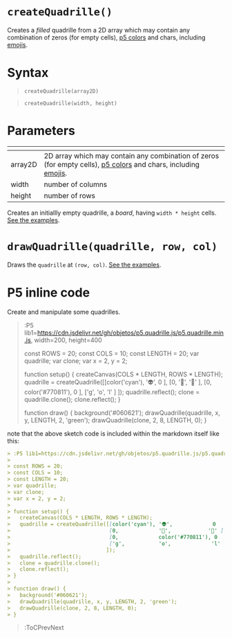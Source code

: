 # `createQuadrille()`

Creates a _filled_ quadrille from a 2D array which may contain any combination of zeros (for empty cells), [p5 colors](https://p5js.org/reference/#/p5.Color) and chars, including [emojis](https://emojipedia.org/).

# Syntax

> `createQuadrille(array2D)`

> `createQuadrille(width, height)`

# Parameters

| <!-- --> | <!-- -->                                                                                                                                                                          |
|----------|-----------------------------------------------------------------------------------------------------------------------------------------------------------------------------------|
| array2D  | 2D array which may contain any combination of zeros (for empty cells), [p5 colors](https://p5js.org/reference/#/p5.Color) and chars, including [emojis](https://emojipedia.org/). |
| width    | number of columns                                                                                                                                                                 |
| height   | number of rows                                                                                                                                                                    |

Creates an initiallly empty quadrille, a _board_, having `width * height` cells. [See the examples](#examples).

# `drawQuadrille(quadrille, row, col)`

Draws the `quadrille` at `(row, col)`. [See the examples](#examples).

# P5 inline code

Create and manipulate some quadrilles.

> :P5 lib1=https://cdn.jsdelivr.net/gh/objetos/p5.quadrille.js/p5.quadrille.min.js, width=200, height=400
>
> const ROWS = 20;
> const COLS = 10;
> const LENGTH = 20;
> var quadrille;
> var clone;
> var x = 2, y = 2;
> 
> function setup() {
>   createCanvas(COLS * LENGTH, ROWS * LENGTH);
>   quadrille = createQuadrille([[color('cyan'), '👽',             0    ],
>                                [0,             '🤔',            '🙈' ],
>                                [0,             color('#770811'), 0   ],
>                                ['g',           'o',             'l'  ]
>                               ]);
>   quadrille.reflect();
>   clone = quadrille.clone();
>   clone.reflect();
> }
> 
> function draw() {
>   background('#060621');
>   drawQuadrille(quadrille, x, y, LENGTH, 2, 'green');
>   drawQuadrille(clone, 2, 8, LENGTH, 0);
> }

note that the above sketch code is included within the markdown itself like this:

```md
> :P5 lib1=https://cdn.jsdelivr.net/gh/objetos/p5.quadrille.js/p5.quadrille.min.js, width=200, height=400
>
> const ROWS = 20;
> const COLS = 10;
> const LENGTH = 20;
> var quadrille;
> var clone;
> var x = 2, y = 2;
> 
> function setup() {
>   createCanvas(COLS * LENGTH, ROWS * LENGTH);
>   quadrille = createQuadrille([[color('cyan'), '👽',             0    ],
>                                [0,             '🤔',            '🙈' ],
>                                [0,             color('#770811'), 0   ],
>                                ['g',           'o',             'l'  ]
>                               ]);
>   quadrille.reflect();
>   clone = quadrille.clone();
>   clone.reflect();
> }
> 
> function draw() {
>   background('#060621');
>   drawQuadrille(quadrille, x, y, LENGTH, 2, 'green');
>   drawQuadrille(clone, 2, 8, LENGTH, 0);
> }
```

> :ToCPrevNext